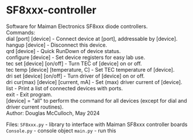 # SF8xxx-controller

Software for Maiman Electronics SF8xxx diode controllers.\
Commands:\
dial [port] [device] - Connect device at [port], addressable by [device].\
hangup [device] - Disconnect this device.\
qrd [device] - Quick RunDown of device status.\
configure [device] - Set device registers for easy lab use.\
tec set [device] [on/off] - Turn TEC of [device] on or off.\
tec temp [device] [temperature, C] - Set TEC temperature of [device].\
dri set [device] [on/off] - Turn driver of [device] on or off.\
dri cur(max) [device] [current, mA] - Set (max) driver current of [device].\
list - Print a list of connected devices with ports.\
exit - Exit program.\
[device] = "all" to perform the command for all devices (except for dial and driver current routines).\
Author: Douglas McCulloch, May 2024

Files:
`SF8xxx.py` - library to interface with Maiman SF8xxx controller boards
`Console.py` - console object
`main.py` - run this
